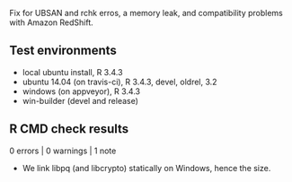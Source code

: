 Fix for UBSAN and rchk erros, a memory leak, and compatibility problems with Amazon RedShift.

## Test environments
* local ubuntu install, R 3.4.3
* ubuntu 14.04 (on travis-ci), R 3.4.3, devel, oldrel, 3.2
* windows (on appveyor), R 3.4.3
* win-builder (devel and release)

## R CMD check results

0 errors | 0 warnings | 1 note

* We link libpq (and libcrypto) statically on Windows, hence the size.
